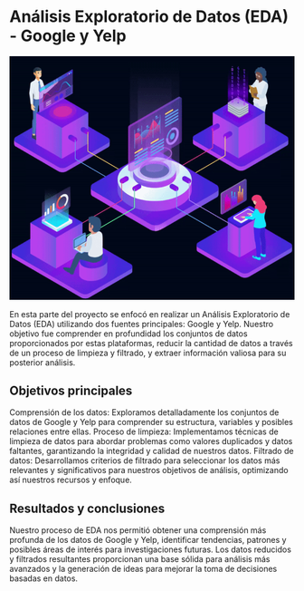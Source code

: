 # Análisis Exploratorio de Datos (EDA) - Google y Yelp

</div>

<center>

![Image](assets/echelon-data-quipo.gif)

</center>
</div>

En esta parte del proyecto se enfocó en realizar un Análisis Exploratorio de Datos (EDA) utilizando dos fuentes principales: Google y Yelp. Nuestro objetivo fue comprender en profundidad los conjuntos de datos proporcionados por estas plataformas, reducir la cantidad de datos a través de un proceso de limpieza y filtrado, y extraer información valiosa para su posterior análisis.

## Objetivos principales

Comprensión de los datos: Exploramos detalladamente los conjuntos de datos de Google y Yelp para comprender su estructura, variables y posibles relaciones entre ellas.
Proceso de limpieza: Implementamos técnicas de limpieza de datos para abordar problemas como valores duplicados y datos faltantes, garantizando la integridad y calidad de nuestros datos.
Filtrado de datos: Desarrollamos criterios de filtrado para seleccionar los datos más relevantes y significativos para nuestros objetivos de análisis, optimizando así nuestros recursos y enfoque.

## Resultados y conclusiones

Nuestro proceso de EDA nos permitió obtener una comprensión más profunda de los datos de Google y Yelp, identificar tendencias, patrones y posibles áreas de interés para investigaciones futuras. Los datos reducidos y filtrados resultantes proporcionan una base sólida para análisis más avanzados y la generación de ideas para mejorar la toma de decisiones basadas en datos.

